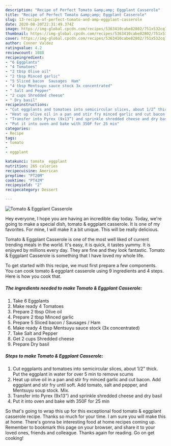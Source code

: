 ```yaml
---
description: "Recipe of Perfect Tomato &amp;amp; Eggplant Casserole"
title: "Recipe of Perfect Tomato &amp;amp; Eggplant Casserole"
slug: 13-recipe-of-perfect-tomato-and-amp-eggplant-casserole
date: 2020-08-20T22:31:49.374Z
image: https://img-global.cpcdn.com/recipes/5363410cabe82802/751x532cq70/tomato-eggplant-casserole-recipe-main-photo.jpg
thumbnail: https://img-global.cpcdn.com/recipes/5363410cabe82802/751x532cq70/tomato-eggplant-casserole-recipe-main-photo.jpg
cover: https://img-global.cpcdn.com/recipes/5363410cabe82802/751x532cq70/tomato-eggplant-casserole-recipe-main-photo.jpg
author: Connor Valdez
ratingvalue: 4.2
reviewcount: 1088
recipeingredient:
- "6 Eggplants"
- "4 Tomatoes"
- "2 tbsp Olive oil"
- "2 tbsp Minced garlic"
- "5 Sliced bacon  Sausages  Ham"
- "4 tbsp Mentsuyu sauce stock 3x concentrated"
- " Salt and Pepper"
- "2 cups Shredded cheese"
- " Dry basil"
recipeinstructions:
- "Cut eggplants and tomatoes into semicircular slices, about 1/2” thick. Put the eggplant in water for over 5 min to remove scums"
- "Heat up olive oil in a pan and stir fry minced garlic and cut bacon. Add eggplant and stir fry until soft. Add tomato, salt and pepper, and Mentsuyu soup stock. Mix."
- "Transfer into Pyrex (9x13”) and sprinkle shredded cheese and dry basil"
- "Put it into oven and bake with 350F for 25 min"
categories:
- Recipe
tags:
- tomato
- 
- eggplant

katakunci: tomato  eggplant 
nutrition: 265 calories
recipecuisine: American
preptime: "PT20M"
cooktime: "PT42M"
recipeyield: "2"
recipecategory: Dessert

---
```



![Tomato &amp; Eggplant Casserole](https://img-global.cpcdn.com/recipes/5363410cabe82802/751x532cq70/tomato-eggplant-casserole-recipe-main-photo.jpg)

Hey everyone, I hope you are having an incredible day today. Today, we're going to make a special dish, tomato &amp; eggplant casserole. It is one of my favorites. For mine, I will make it a bit unique. This will be really delicious.

Tomato &amp; Eggplant Casserole is one of the most well liked of current trending meals in the world. It's easy, it is quick, it tastes yummy. It is enjoyed by millions every day. They are fine and they look fantastic. Tomato &amp; Eggplant Casserole is something that I have loved my whole life.




To get started with this recipe, we must first prepare a few components. You can cook tomato &amp; eggplant casserole using 9 ingredients and 4 steps. Here is how you cook that.

<!--inarticleads1-->

##### The ingredients needed to make Tomato &amp; Eggplant Casserole:

1. Take 6 Eggplants
1. Make ready 4 Tomatoes
1. Prepare 2 tbsp Olive oil
1. Prepare 2 tbsp Minced garlic
1. Prepare 5 Sliced bacon / Sausages / Ham
1. Make ready 4 tbsp Mentsuyu sauce stock (3x concentrated)
1. Take  Salt and Pepper
1. Get 2 cups Shredded cheese
1. Prepare  Dry basil




<!--inarticleads2-->

##### Steps to make Tomato &amp; Eggplant Casserole:

1. Cut eggplants and tomatoes into semicircular slices, about 1/2” thick. Put the eggplant in water for over 5 min to remove scums
1. Heat up olive oil in a pan and stir fry minced garlic and cut bacon. Add eggplant and stir fry until soft. Add tomato, salt and pepper, and Mentsuyu soup stock. Mix.
1. Transfer into Pyrex (9x13”) and sprinkle shredded cheese and dry basil
1. Put it into oven and bake with 350F for 25 min




So that's going to wrap this up for this exceptional food tomato &amp; eggplant casserole recipe. Thanks so much for your time. I am sure you will make this at home. There's gonna be interesting food at home recipes coming up. Remember to bookmark this page on your browser, and share it to your loved ones, friends and colleague. Thanks again for reading. Go on get cooking!
